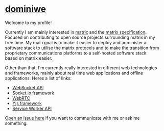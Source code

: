 # [dominiwe](https://github.com/dominiwe)

Welcome to my profile!

Currently I am mainly interested in [matrix](https://matrix.org/) and the [matrix specification](https://spec.matrix.org/latest/). Focused on contributing to open source projects surrounding matrix in my free time. My main goal is to make it easier to deploy and administer a software stack to utilise the matrix protocols and to make the transition from proprietary communications platforms to a self-hosted software stack based on matrix easier.

Other than that, I'm currently really interested in different web technologies and frameworks, mainly about real time web applications and offline applications. Heres a list of links:

- [WebSocket API](https://developer.mozilla.org/en-US/docs/Web/API/WebSockets_API)
- [Socket.io framework](https://socket.io/)
- [WebRTC](https://webrtc.org/)
- [Yjs framework](https://github.com/yjs/yjs)
- [Service Worker API](https://developer.mozilla.org/en-US/docs/Web/API/Service_Worker_API)

[Open an issue here](https://github.com/dominiwe/dominiwe/issues/new) if you want to communicate with me or ask me something.
